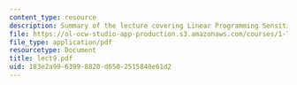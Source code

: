 ```yaml
---
content_type: resource
description: Summary of the lecture covering Linear Programming Sensitivity Analysis.
file: https://ol-ocw-studio-app-production.s3.amazonaws.com/courses/1-731-water-resource-systems-fall-2006/183e2a9963998820d6502515840e61d2_lect9.pdf
file_type: application/pdf
resourcetype: Document
title: lect9.pdf
uid: 183e2a99-6399-8820-d650-2515840e61d2
---
```

